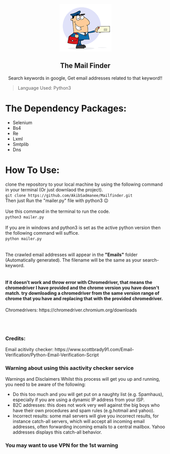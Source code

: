 <p align="center">
  <img src="https://github.com/AkibSadmanee/mailfinder/blob/master/Fig/logo.png">
  <br>
  <h2 align="center">The Mail Finder</h2>
</p>

<p align="center">
  Search keywords in google, Get email addresses related to that keyword!! 
</p>

> Language Used: Python3 <br>

# The Dependency Packages:
* Selenium
* Bs4
* Re
* Lxml
* Smtplib
* Dns

# How To Use:
clone the repository to your local machine by using the following command in your terminal (Or just downlaod the project).
<br>
`git clone https://github.com/AkibSadmanee/Mailfinder.git`
<br>
Then just Run the "mailer.py" file with python3 :wink:
<br><br>
Use this command in the terminal to run the code.
<br>
`python3 mailer.py`
<br><br>
If you are in windows and python3 is set as the active python version then the following command will suffice.
<br>
`python mailer.py`
<br><br><br>
The crawled email addresses will appear in the <strong>"Emails"</strong> folder (Automatically generated). The filename will be the same as your search-keyword.
<br><br>
<h4>
If it doesn't work and throw error with Chromedriver, that means the chromedriver I have provided and the chrome version you have doesn't match. try downloading a chromedriver from the same version range of chrome that you have and replacing that with the provided chromedriver.
</h4>
Chromedrivers: https://chromedriver.chromium.org/downloads

<br><br>
<h3>Credits:</h3>
Email acitivity checker: https://www.scottbrady91.com/Email-Verification/Python-Email-Verification-Script

<h3>Warning about using this aactivity checker service</h3>
Warnings and Disclaimers
Whilst this process will get you up and running, you need to be aware of the following:
<ul>
  <li>Do this too much and you will get put on a naughty list (e.g. Spamhaus), especially if you are using a dynamic IP address from your ISP.</li>
  <li>B2C addresses: this does not work very well against the big boys who have their own procedures and spam rules (e.g.hotmail and yahoo).</li>
  <li>Incorrect results: some mail servers will give you incorrect results, for instance catch-all servers, which will accept all incoming email addresses, often forwarding incoming emails to a central mailbox. Yahoo addresses displays this catch-all behavior.</li>
</ul>
<h3>You may want to use VPN for the 1st warning</h3>
